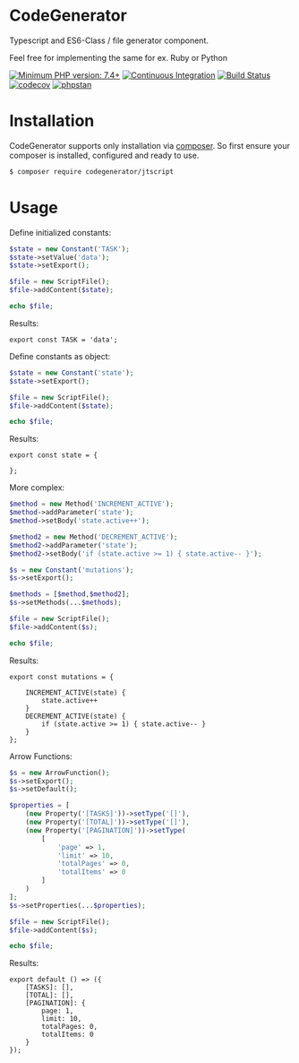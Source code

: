 # CodeGenerator
Typescript and ES6-Class / file generator component.

Feel free for implementing the same for ex. Ruby or Python

[![Minimum PHP version: 7.4+](https://img.shields.io/badge/php-7.4%2B-blue.svg)](https://packagist.org/packages/jtgenerator/jtgenerator)
[![Continuous Integration](https://github.com/BKlemm/JTGenerator/workflows/Continous%20Integration/badge.svg)](https://github.com/BKlemm/JTGenerator/actions)
[![Build Status](https://travis-ci.org/BKlemm/JTGenerator.svg?branch=master)](https://travis-ci.org/BKlemm/JTGenerator)
[![codecov](https://codecov.io/gh/BKlemm/JTGenerator/branch/master/graph/badge.svg)](https://codecov.io/gh/BKlemm/JTGenerator)
[![phpstan](https://img.shields.io/badge/PHPStan-level%207-brightgreen.svg?style=flat)](https://img.shields.io/badge/PHPStan-level%203-brightgreen.svg?style=flat)


# Installation

CodeGenerator supports only installation via [composer](https://getcomposer.org). So first ensure your composer is installed, configured and ready to use.

```bash
$ composer require codegenerator/jtscript
```

# Usage
Define initialized constants:
```php
$state = new Constant('TASK');
$state->setValue('data');
$state->setExport();

$file = new ScriptFile();
$file->addContent($state);

echo $file;
```

Results:
```
export const TASK = 'data';
```

Define constants as object:
```php
$state = new Constant('state');
$state->setExport();

$file = new ScriptFile();
$file->addContent($state);

echo $file;
```

Results:
```
export const state = {

};
```

More complex:
```php
$method = new Method('INCREMENT_ACTIVE');
$method->addParameter('state');
$method->setBody('state.active++');

$method2 = new Method('DECREMENT_ACTIVE');
$method2->addParameter('state');
$method2->setBody('if (state.active >= 1) { state.active-- }');

$s = new Constant('mutations');
$s->setExport();

$methods = [$method,$method2];
$s->setMethods(...$methods);

$file = new ScriptFile();
$file->addContent($s);

echo $file;
```

Results:
```
export const mutations = {
        
    INCREMENT_ACTIVE(state) {
        state.active++
    }
    DECREMENT_ACTIVE(state) {
        if (state.active >= 1) { state.active-- }
    }
};
```

Arrow Functions:

```php
$s = new ArrowFunction();
$s->setExport();
$s->setDefault();

$properties = [
    (new Property('[TASKS]'))->setType('[]'),
    (new Property('[TOTAL]'))->setType('[]'),
    (new Property('[PAGINATION]'))->setType(
        [
            'page' => 1,
            'limit' => 10,
            'totalPages' => 0,
            'totalItems' => 0
        ]
    )
];
$s->setProperties(...$properties);

$file = new ScriptFile();
$file->addContent($s);

echo $file;
```

Results:
```
export default () => ({
    [TASKS]: [],
    [TOTAL]: [],
    [PAGINATION]: {
        page: 1,
        limit: 10,
        totalPages: 0,
        totalItems: 0
    }
});
```




